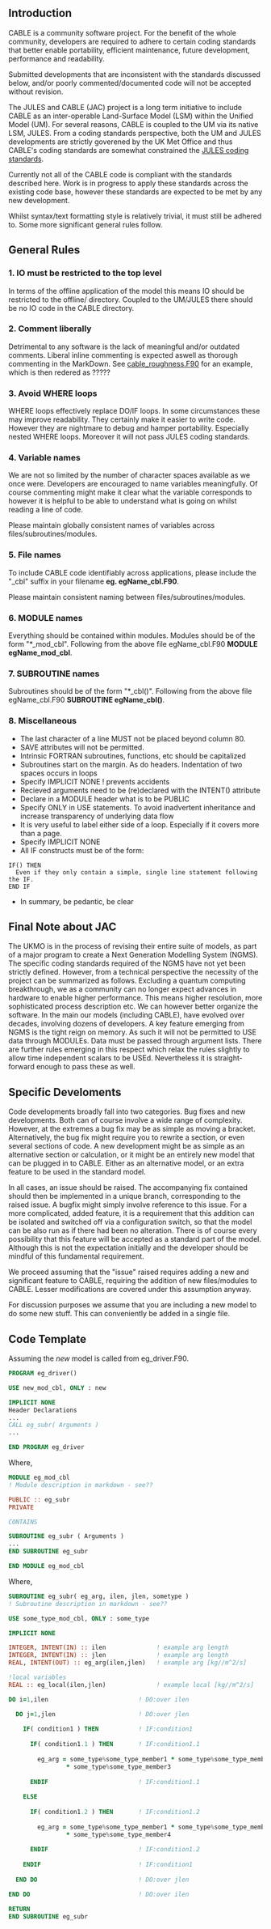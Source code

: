 
## Introduction

CABLE is a community software project. 
For the benefit of the whole community, developers are required to adhere to certain coding standards that better enable portability, efficient maintenance, future development, performance and readability. 

Submitted developments that are inconsistent with the standards discussed below, and/or poorly commented/documented code will not be accepted without revision. 

The JULES and CABLE (JAC) project is a long term initiative to include CABLE as an inter-operable Land-Surface Model (LSM) within the Unified Model (UM). For several reasons, CABLE is coupled to the UM via its native LSM, JULES. From a coding standards perspective, both the UM and JULES developments are strictly goverened by the UK Met Office and thus CABLE's coding standards are somewhat constrained the [JULES coding standards](http://jules-lsm.github.io/coding_standards/).

Currently not all of the CABLE code is compliant with the standards described here. Work is in progress to apply these standards across the existing code base, however these standards are expected to be met by any new development.

Whilst syntax/text formatting style is relatively trivial, it must still be adhered to. Some more significant general rules follow.

## General Rules

### 1. IO must be restricted to the top level

In terms of the offline application of the model this means IO should be restricted to the offline/ directory. Coupled to the UM/JULES there should be no IO code in the CABLE directory. 

### 2. Comment liberally

Detrimental to any software is the lack of meaningful and/or outdated comments. 
Liberal inline commenting is expected aswell as thorough commenting in the MarkDown. See [cable_roughness.F90](https://github.com/CABLE-LSM/CABLE/blob/main/src/science/roughness/cable_roughness.F90) for an example, which is then redered as ?????

### 3. Avoid WHERE loops

WHERE loops effectively replace DO/IF loops. In some circumstances these may improve readability. They certainly make it easier to write code. However they are nightmare to debug and hamper portability. Especially nested WHERE loops. 
Moreover it will not pass JULES coding standards. 

### 4. Variable names

We are not so limited by the number of character spaces available as we once were. Developers are encouraged to name variables meaningfully. Of course commenting might make it clear what the variable corresponds to however it is helpful to be able to understand what is going on whilst reading a line of code.

Please maintain globally consistent names of variables across files/subroutines/modules. 

### 5. File names

To include CABLE code identifiably across applications, please include the "_cbl" suffix in your filename **eg. egName_cbl.F90**. 

Please maintain consistent naming between files/subroutines/modules. 

### 6. MODULE names

Everything should be contained within modules.
Modules should be of the form "*_mod_cbl". Following from the above file egName_cbl.F90 **MODULE egName_mod_cbl**.

### 7. SUBROUTINE names

Subroutines should be of the form "*_cbl()". Following from the above file egName_cbl.F90 **SUBROUTINE egName_cbl()**.

### 8. Miscellaneous

 * The last character of a line MUST not be placed beyond column 80. 
 * SAVE attributes will not be permitted.
 * Intrinsic FORTRAN subroutines, functions, etc should be capitalized
 * Subroutines start on the margin. As do headers. Indentation of two spaces
   occurs in loops 
 * Specify IMPLICIT NONE ! prevents accidents 
 * Recieved arguments need to be (re)declared with the INTENT() attribute 
 * Declare in a MODULE header what is to be PUBLIC
 * Specify ONLY in USE statements. To avoid inadvertent inheritance and
   increase transparency of underlying data flow 
 * It is very useful to label either side of a loop. Especially if it covers
   more than a page.
 * Specify IMPLICIT NONE 
 * All IF constructs must be of the form:
```
IF() THEN 
  Even if they only contain a simple, single line statement following the IF. 
END IF
```
 * In summary, be pedantic, be clear

## Final Note about JAC

The UKMO is in the process of revising their entire suite of models, as part of a major program to create a Next Generation Modelling System (NGMS). 
The specific coding standards required of the NGMS have not yet been strictly defined. 
However, from a technical perspective the necessity of the project can be summarized as follows. 
Excluding a quantum computing breakthrough, we as a community can no longer expect advances in hardware to enable higher performance. This means higher resolution, more sophisticated process description etc. We can however better  organize the software. 
In the main our models (including CABLE), have evolved over decades, involving dozens of developers. A key feature emerging from NGMS is the tight reign on memory. As such it will not be permitted to USE data through MODULEs. Data must be passed through argument lists. There are further rules emerging in this respect which relax the rules slightly to allow time independent scalars to be USEd. Nevertheless it is straight-forward enough to pass these as well. 

## Specific Develoments
Code developments broadly fall into two categories. Bug fixes and new developments. Both can of course involve a wide range of complexity. However, at the extremes a bug fix may be as simple as moving a bracket. Alternatively, the bug fix might require you to rewrite a section, or even several sections of code. 
A new development might be as simple as an alternative section or calculation, or it might be an entirely new model that can be plugged in to CABLE. Either as an alternative model, or an extra feature to be used in the standard model.

In all cases, an issue should be raised. The accompanying fix contained should then be implemented in a unique branch, corresponding to the raised issue. A bugfix might simply involve reference to this issue. For a more complicated, added feature, it is a requirement that this addition can be isolated and switched off via a configuration switch, so that the model can be also run as if there had been no alteration. There is of course every possibility that this feature will be accepted as a standard part of the model. Although this is not the expectation initially and the developer should be mindful of this fundamental requirement. 

We proceed assuming that the "issue" raised requires adding a new and significant feature to CABLE, requiring the addition of new files/modules to CABLE. Lesser modifications are covered under this assumption anyway.

For discussion purposes we assume that you are including a new model to do some new stuff. This can conveniently be added in a single file. 

## Code Template 

Assuming the *new* model is called from eg_driver.F90.

```fortran
PROGRAM eg_driver()

USE new_mod_cbl, ONLY : new

IMPLICIT NONE
Header Declarations
...
CALL eg_subr( Arguments )
...

END PROGRAM eg_driver
```
Where,

```fortran
MODULE eg_mod_cbl
! Module description in markdown - see??

PUBLIC :: eg_subr 
PRIVATE

CONTAINS

SUBROUTINE eg_subr ( Arguments )
...
END SUBROUTINE eg_subr 

END MODULE eg_mod_cbl
```

Where,

```fortran
SUBROUTINE eg_subr( eg_arg, ilen, jlen, sometype )
! Subroutine description in markdown - see??

USE some_type_mod_cbl, ONLY : some_type

IMPLICIT NONE

INTEGER, INTENT(IN) :: ilen              ! example arg length
INTEGER, INTENT(IN) :: jlen              ! example arg length
REAL, INTENT(OUT) :: eg_arg(ilen,jlen)   ! example arg [kg//m^2/s]

!local variables
REAL :: eg_local(ilen,jlen)              ! example local [kg//m^2/s]

DO i=1,ilen                         ! DO:over ilen

  DO j=1,jlen                       ! DO:over jlen
  
    IF( condition1 ) THEN           ! IF:condition1  
  
      IF( condition1.1 ) THEN       ! IF:condition1.1  
        
        eg_arg = some_type%some_type_member1 * some_type%some_type_member2     &
                * some_type%some_type_member3 
      
      ENDIF                         ! IF:condition1.1  
      
    ELSE
        
      IF( condition1.2 ) THEN       ! IF:condition1.2  
      
        eg_arg = some_type%some_type_member1 * some_type%some_type_member2     &
                * some_type%some_type_member4 
      
      ENDIF                         ! IF:condition1.2    
                          
    ENDIF                           ! IF:condition1
  
  END DO                            ! DO:over jlen

END DO                              ! DO:over ilen

RETURN
END SUBROUTINE eg_subr 
```
